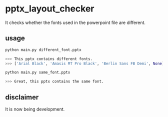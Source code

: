 # pptx_layout_checker

It checks whether the fonts used in the powerpoint file are different.

## usage
```python
python main.py different_font.pptx

>>> This pptx contains different fonts.
>>> ['Arial Black', 'Amasis MT Pro Black', 'Berlin Sans FB Demi', None]
```


```python
python main.py same_font.pptx

>>> Great, this pptx contains the same font.
```

## disclaimer
It is now being development.